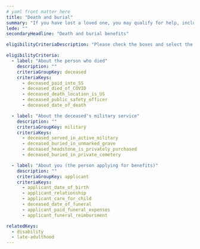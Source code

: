 ```yaml
---
# yaml front matter here
title: "Death and burial"
summary: "If you have lost a loved one, you may qualify for help, including assistance with burial or funeral costs, financial support, and more."
lede: ""
secondaryHeadline: "Death and burial benefits"

eligibilityCriteriaDescription: "Please check the boxes and select the options that best describe your situation. Answer as many questions as possible for the most accurate results."

eligibilityCriteria:
  - label: "About the person who died"
    description: ""
    criteriaGroupKey: deceased
    criteriaKeys:
      - deceased_paid_into_SS
      - deceased_died_of_COVID
      - deceased_death_location_is_US
      - deceased_public_safety_officer
      - deceased_date_of_death

  - label: "About the deceased's military service"
    description: ""
    criteriaGroupKey: military
    criteriaKeys:
      - deceased_served_in_active_military
      - deceased_buried_in_unmarked_grave
      - deceased_headstone_is_privately_purchased
      - deceased_buried_in_private_cemetery

  - label: "About you (the person applying for benefits)"
    description: ""
    criteriaGroupKey: applicant
    criteriaKeys:
      - applicant_date_of_birth
      - applicant_relationship
      - applicant_care_for_child
      - deceased_date_of_funeral
      - applicant_paid_funeral_expenses
      - applicant_funeral_reimbursment

relatedKeys:
  - disability
  - late-adulthood
---
```

